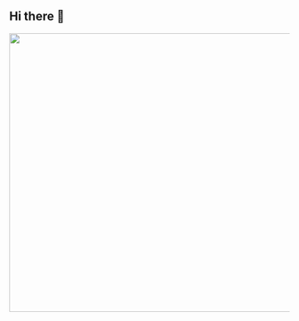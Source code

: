 ## Hi there 👋


<a href="https://www.gitanimals.org/en_US?utm_medium=image&utm_source=nugongja&utm_content=line">
  <img
    src="https://render.gitanimals.org/lines/nugongja"
    width="600"
    height="500"
  />
</a>
  


<!--
**nugongja/nugongja** is a ✨ _special_ ✨ repository because its `README.md` (this file) appears on your GitHub profile.

Here are some ideas to get you started:

- 🔭 I’m currently working on ...
- 🌱 I’m currently learning ...
- 👯 I’m looking to collaborate on ...
- 🤔 I’m looking for help with ...
- 💬 Ask me about ...
- 📫 How to reach me: ...
- 😄 Pronouns: ...
- ⚡ Fun fact: ...
-->
